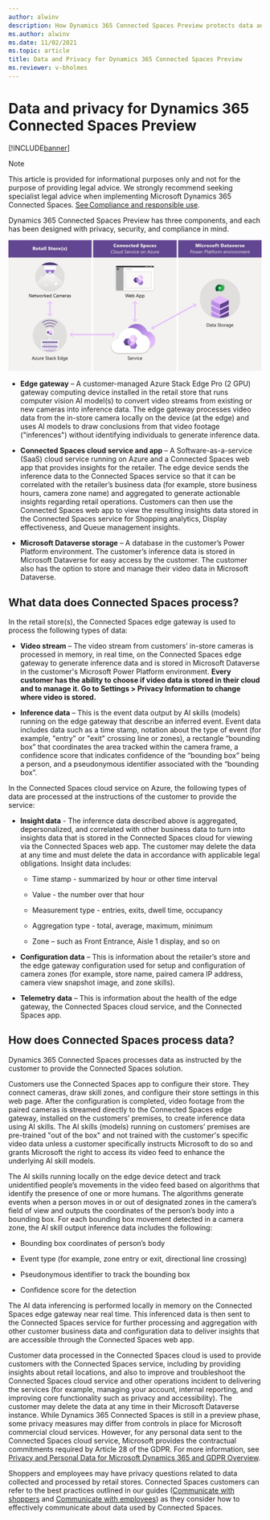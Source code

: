 ```yaml
---
author: alwinv
description: How Dynamics 365 Connected Spaces Preview protects data and privacy
ms.author: alwinv
ms.date: 11/02/2021
ms.topic: article
title: Data and Privacy for Dynamics 365 Connected Spaces Preview
ms.reviewer: v-bholmes
---
```


# Data and privacy for Dynamics 365 Connected Spaces Preview

[!INCLUDE[banner](includes/banner.md)]

> [!NOTE]
> This article is provided for informational purposes only and not for the purpose of providing legal advice. We strongly recommend seeking specialist legal advice when implementing Microsoft Dynamics 365 Connected Spaces. [See Compliance and responsible use](compliance.md).

Dynamics 365 Connected Spaces Preview has three components, and each has been designed with privacy, security, and compliance in mind. 

![Illustration of retail store, Azure cloud service and Power Platorm components.](media/how-connected-spaces-works.jpg "Illustration of retail store, Azure cloud service and Power Platorm components")

- **Edge gateway** – A customer-managed Azure Stack Edge Pro (2 GPU) gateway computing device installed in the retail store that runs computer vision AI model(s) to convert video streams from existing or new cameras into inference data. The edge gateway processes video data from the in-store camera locally on the device (at the edge) and uses AI models to draw conclusions from that video footage ("inferences") without identifying individuals to generate inference data. 

- **Connected Spaces cloud service and app** – A  Software-as-a-service (SaaS) cloud service running on Azure and a Connected Spaces web app that provides insights for the retailer. The edge device sends the inference data to the Connected Spaces service so that it can be correlated with the retailer’s business data (for example, store business hours, camera zone name) and aggregated to generate actionable insights regarding retail operations. Customers can then use the Connected Spaces web app to view the resulting insights data stored in the Connected Spaces service for Shopping analytics, Display effectiveness, and Queue management insights. 

- **Microsoft Dataverse storage** – A database in the customer’s Power Platform environment. The customer’s inference data is stored in Microsoft Dataverse for easy access by the customer. The customer also has the option to store and manage their video data in Microsoft Dataverse.

## What data does Connected Spaces process?  

In the retail store(s), the Connected Spaces edge gateway is used to process the following types of data:

- **Video stream** – The video stream from customers’ in-store cameras is processed in memory, in real time, on the Connected Spaces edge gateway to generate inference data and is stored in Microsoft Dataverse in the customer's Microsoft Power Platform environment. **Every customer has the ability to choose if video data is stored in their cloud and to manage it. Go to Settings > Privacy Information to change where video is stored.**

- **Inference data** – This is the event data output by AI skills (models) running on the edge gateway that describe an inferred event. Event data includes data such as a time stamp, notation about the type of event (for example, "entry" or "exit" crossing line or zones), a rectangle “bounding box” that coordinates the area tracked within the camera frame, a confidence score that indicates confidence of the “bounding box” being a person, and a pseudonymous identifier associated with the “bounding box”. 
 
In the Connected Spaces cloud service on Azure, the following types of data are processed at the instructions of the customer to provide the service:

- **Insight data** - The inference data described above is aggregated, depersonalized, and correlated with other business data to turn into insights data that is stored in the Connected Spaces cloud for viewing via the Connected Spaces web app. The customer may delete the data at any time and must delete the data in accordance with applicable legal obligations. Insight data includes: 

   - Time stamp - summarized by hour or other time interval

   - Value - the number over that hour

   - Measurement type - entries, exits, dwell time, occupancy

   - Aggregation type - total, average, maximum, minimum

   - Zone – such as Front Entrance, Aisle 1 display, and so on

- **Configuration data** – This is information about the retailer’s store and the edge gateway configuration used for setup and configuration of camera zones (for example, store name, paired camera IP address, camera view snapshot image, and zone skills). 

- **Telemetry data** – This is information about the health of the edge gateway, the Connected Spaces cloud service, and the Connected Spaces app. 

## How does Connected Spaces process data?

Dynamics 365 Connected Spaces processes data as instructed by the customer to provide the Connected Spaces solution.  

Customers use the Connected Spaces app to configure their store. They connect cameras, draw skill zones, and configure their store settings in this web page. After the configuration is completed, video footage from the paired cameras is streamed directly to the Connected Spaces edge gateway, installed on the customers’ premises, to create inference data using AI skills. The AI skills (models) running on customers’ premises are pre-trained "out of the box" and not trained with the customer's specific video data unless a customer specifically instructs Microsoft to do so and grants Microsoft the right to access its video feed to enhance the underlying AI skill models.

The AI skills running locally on the edge device detect and track unidentified people’s movements in the video feed based on algorithms that identify the presence of one or more humans. The algorithms generate events when a person moves in or out of designated zones in the camera’s field of view and outputs the coordinates of the person’s body into a bounding box. For each bounding box movement detected in a camera zone, the AI skill output inference data includes the following:

- Bounding box coordinates of person’s body

- Event type (for example, zone entry or exit, directional line crossing)

- Pseudonymous identifier to track the bounding box 

- Confidence score for the detection 

The AI data inferencing is performed locally in memory on the Connected Spaces edge gateway near real time. This inferenced data is then sent to the Connected Spaces service for further processing and aggregation with other customer business data and configuration data to deliver insights that are accessible through the Connected Spaces web app.  

Customer data processed in the Connected Spaces cloud is used to provide customers with the Connected Spaces service, including by providing insights about retail locations, and also to improve and troubleshoot the Connected Spaces cloud service and other operations incident to delivering the services (for example, managing your account, internal reporting, and improving core functionality such as privacy and accessibility). The customer may delete the data at any time in their Microsoft Dataverse instance. While Dynamics 365 Connected Spaces is still in a preview phase, some privacy measures may differ from controls in place for Microsoft commercial cloud services. However, for any personal data sent to the Connected Spaces cloud service, Microsoft provides the contractual commitments required by Article 28 of the GDPR. For more information, see [Privacy and Personal Data for Microsoft Dynamics 365 and GDPR Overview](https://docs.microsoft.com/dynamics365/get-started/gdpr/).

Shoppers and employees may have privacy questions related to data collected and processed by retail stores. Connected Spaces customers can refer to the best practices outlined in our guides ([Communicate with shoppers](communication-plan.md) and [Communicate with employees](employee-plan.md)) as they consider how to effectively communicate about data used by Connected Spaces. 



